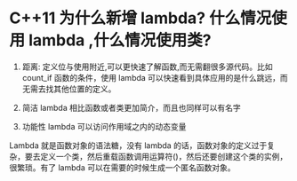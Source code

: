 # C++11 为什么新增 lambda? 什么情况使用 lambda ,什么情况使用类?

1. 距离:
定义位与使用附近,可以更快速了解函数,而无需翻很多源代码。比如 count_if 函数的条件，使用 lambda 可以快速看到具体应用的是什么跳远，而无需去找其他位置的定义。

2. 简洁
lambda 相比函数或者类更加简介，而且也同样可以有名字

3. 功能性
lambda 可以访问作用域之内的动态变量

Lambda 就是函数对象的语法糖，没有 lambda 的话，函数对象的定义过于复杂，要去定义一个类，然后重载函数调用运算符()，然后还要创建这个类的实例，很繁琐。有了 lambda 可以在需要的时候生成一个匿名函数对象。


